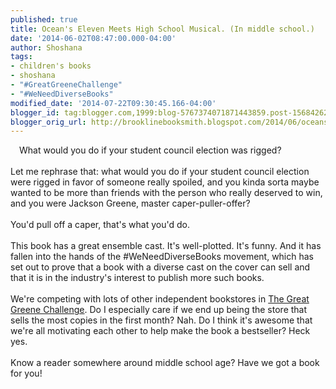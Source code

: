 ```yaml
---
published: true
title: Ocean's Eleven Meets High School Musical. (In middle school.)
date: '2014-06-02T08:47:00.000-04:00'
author: Shoshana
tags:
- children's books
- shoshana
- "#GreatGreeneChallenge"
- "#WeNeedDiverseBooks"
modified_date: '2014-07-22T09:30:45.166-04:00'
blogger_id: tag:blogger.com,1999:blog-5767374071871443859.post-1568426258403916223
blogger_orig_url: http://brooklinebooksmith.blogspot.com/2014/06/oceans-eleven-meets-high-school-musical.html
---
```


<a class="thickbox initThickbox-processed" href="http://images.indiebound.com/527/525/9780545525527.jpg" rel="field_image_cache_0" style="clear: left; float: left; margin-bottom: 1em; margin-right: 1em;" title="The Great Greene Heist"><img src="http://images.booksense.com/images/books/527/525/FC9780545525527.JPG" title="" /></a>What would you do if your student council election was rigged?<br /><br />Let me rephrase that: what would you do if your student council election were rigged in favor of someone really spoiled, and you kinda sorta maybe wanted to be more than friends with the person who really deserved to win, and you were Jackson Greene, master caper-puller-offer?<br /><br />You'd pull off a caper, that's what you'd do.<br /><br />This book has a great ensemble cast. It's well-plotted. It's funny. And it has fallen into the hands of the #WeNeedDiverseBooks movement, which has set out to prove that a book with a diverse cast on the cover can sell and that it is in the industry's interest to publish more such books.<br /><br />We're competing with lots of other independent bookstores in <a href="http://blog.varianjohnson.com/2014/04/the-great-greene-heist-challenge.html">The Great Greene Challenge</a>. Do I especially care if we end up being the store that sells the most copies in the first month? Nah. Do I think it's awesome that we're all motivating each other to help make the book a bestseller? Heck yes.<br /><br />Know a reader somewhere around middle school age? Have we got a book for you!<br /><br /><br />
